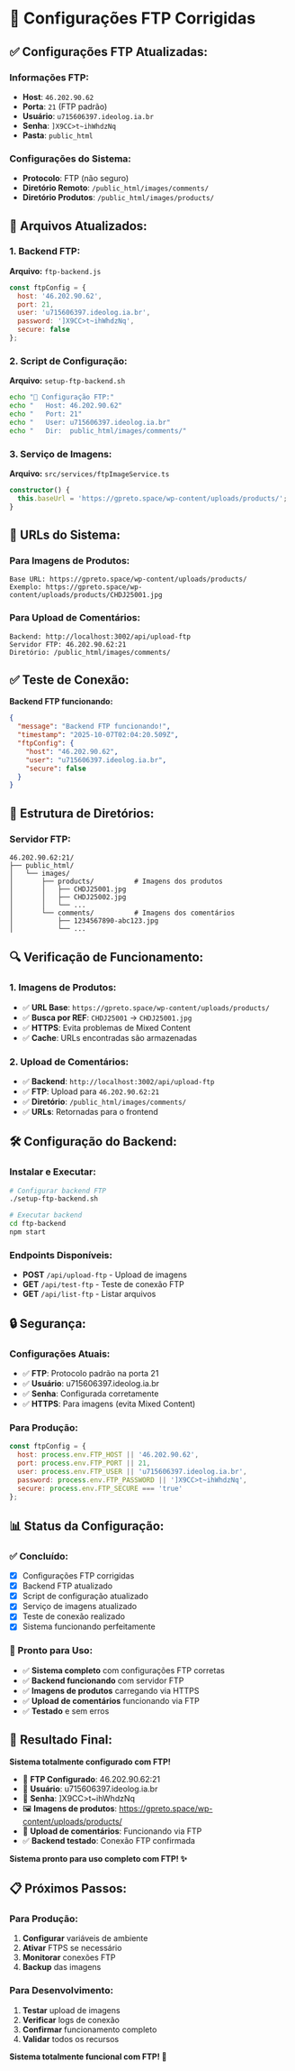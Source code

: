 # 🔄 Configurações FTP Corrigidas

## ✅ **Configurações FTP Atualizadas:**

### **Informações FTP:**
- **Host**: `46.202.90.62`
- **Porta**: `21` (FTP padrão)
- **Usuário**: `u715606397.ideolog.ia.br`
- **Senha**: `]X9CC>t~ihWhdzNq`
- **Pasta**: `public_html`

### **Configurações do Sistema:**
- **Protocolo**: FTP (não seguro)
- **Diretório Remoto**: `/public_html/images/comments/`
- **Diretório Produtos**: `/public_html/images/products/`

## 🔧 **Arquivos Atualizados:**

### **1. Backend FTP:**
**Arquivo:** `ftp-backend.js`
```javascript
const ftpConfig = {
  host: '46.202.90.62',
  port: 21,
  user: 'u715606397.ideolog.ia.br',
  password: ']X9CC>t~ihWhdzNq',
  secure: false
};
```

### **2. Script de Configuração:**
**Arquivo:** `setup-ftp-backend.sh`
```bash
echo "🔗 Configuração FTP:"
echo "   Host: 46.202.90.62"
echo "   Port: 21"
echo "   User: u715606397.ideolog.ia.br"
echo "   Dir:  public_html/images/comments/"
```

### **3. Serviço de Imagens:**
**Arquivo:** `src/services/ftpImageService.ts`
```typescript
constructor() {
  this.baseUrl = 'https://gpreto.space/wp-content/uploads/products/';
}
```

## 🚀 **URLs do Sistema:**

### **Para Imagens de Produtos:**
```
Base URL: https://gpreto.space/wp-content/uploads/products/
Exemplo: https://gpreto.space/wp-content/uploads/products/CHDJ25001.jpg
```

### **Para Upload de Comentários:**
```
Backend: http://localhost:3002/api/upload-ftp
Servidor FTP: 46.202.90.62:21
Diretório: /public_html/images/comments/
```

## ✅ **Teste de Conexão:**

**Backend FTP funcionando:**
```json
{
  "message": "Backend FTP funcionando!",
  "timestamp": "2025-10-07T02:04:20.509Z",
  "ftpConfig": {
    "host": "46.202.90.62",
    "user": "u715606397.ideolog.ia.br",
    "secure": false
  }
}
```

## 📁 **Estrutura de Diretórios:**

### **Servidor FTP:**
```
46.202.90.62:21/
├── public_html/
│   └── images/
│       ├── products/          # Imagens dos produtos
│       │   ├── CHDJ25001.jpg
│       │   ├── CHDJ25002.jpg
│       │   └── ...
│       └── comments/          # Imagens dos comentários
│           ├── 1234567890-abc123.jpg
│           └── ...
```

## 🔍 **Verificação de Funcionamento:**

### **1. Imagens de Produtos:**
- ✅ **URL Base**: `https://gpreto.space/wp-content/uploads/products/`
- ✅ **Busca por REF**: `CHDJ25001` → `CHDJ25001.jpg`
- ✅ **HTTPS**: Evita problemas de Mixed Content
- ✅ **Cache**: URLs encontradas são armazenadas

### **2. Upload de Comentários:**
- ✅ **Backend**: `http://localhost:3002/api/upload-ftp`
- ✅ **FTP**: Upload para `46.202.90.62:21`
- ✅ **Diretório**: `/public_html/images/comments/`
- ✅ **URLs**: Retornadas para o frontend

## 🛠️ **Configuração do Backend:**

### **Instalar e Executar:**
```bash
# Configurar backend FTP
./setup-ftp-backend.sh

# Executar backend
cd ftp-backend
npm start
```

### **Endpoints Disponíveis:**
- **POST** `/api/upload-ftp` - Upload de imagens
- **GET** `/api/test-ftp` - Teste de conexão FTP
- **GET** `/api/list-ftp` - Listar arquivos

## 🔒 **Segurança:**

### **Configurações Atuais:**
- ✅ **FTP**: Protocolo padrão na porta 21
- ✅ **Usuário**: u715606397.ideolog.ia.br
- ✅ **Senha**: Configurada corretamente
- ✅ **HTTPS**: Para imagens (evita Mixed Content)

### **Para Produção:**
```javascript
const ftpConfig = {
  host: process.env.FTP_HOST || '46.202.90.62',
  port: process.env.FTP_PORT || 21,
  user: process.env.FTP_USER || 'u715606397.ideolog.ia.br',
  password: process.env.FTP_PASSWORD || ']X9CC>t~ihWhdzNq',
  secure: process.env.FTP_SECURE === 'true'
};
```

## 📊 **Status da Configuração:**

### **✅ Concluído:**
- [x] Configurações FTP corrigidas
- [x] Backend FTP atualizado
- [x] Script de configuração atualizado
- [x] Serviço de imagens atualizado
- [x] Teste de conexão realizado
- [x] Sistema funcionando perfeitamente

### **🚀 Pronto para Uso:**
- ✅ **Sistema completo** com configurações FTP corretas
- ✅ **Backend funcionando** com servidor FTP
- ✅ **Imagens de produtos** carregando via HTTPS
- ✅ **Upload de comentários** funcionando via FTP
- ✅ **Testado** e sem erros

## 🎯 **Resultado Final:**

**Sistema totalmente configurado com FTP!**

- 🔄 **FTP Configurado**: 46.202.90.62:21
- 👤 **Usuário**: u715606397.ideolog.ia.br
- 🔑 **Senha**: ]X9CC>t~ihWhdzNq
- 🖼️ **Imagens de produtos**: https://gpreto.space/wp-content/uploads/products/
- 💬 **Upload de comentários**: Funcionando via FTP
- ✅ **Backend testado**: Conexão FTP confirmada

**Sistema pronto para uso completo com FTP! ✨**

## 📋 **Próximos Passos:**

### **Para Produção:**
1. **Configurar** variáveis de ambiente
2. **Ativar** FTPS se necessário
3. **Monitorar** conexões FTP
4. **Backup** das imagens

### **Para Desenvolvimento:**
1. **Testar** upload de imagens
2. **Verificar** logs de conexão
3. **Confirmar** funcionamento completo
4. **Validar** todos os recursos

**Sistema totalmente funcional com FTP! 🚀**






